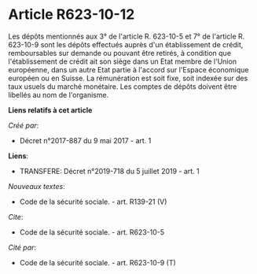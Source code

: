 # Article R623-10-12

Les dépôts mentionnés aux 3° de l'article R. 623-10-5 et 7° de l'article R. 623-10-9 sont les dépôts effectués auprès d'un
établissement de crédit, remboursables sur demande ou pouvant être retirés, à condition que l'établissement de crédit ait son
siège dans un Etat membre de l'Union européenne, dans un autre Etat partie à l'accord sur l'Espace économique européen ou en
Suisse. La rémunération est soit fixe, soit indexée sur des taux usuels du marché monétaire. Les comptes de dépôts doivent
être libellés au nom de l'organisme.

**Liens relatifs à cet article**

_Créé par_:

  - Décret n°2017-887 du 9 mai 2017 - art. 1

**Liens**:

  - TRANSFERE: Décret n°2019-718 du 5 juillet 2019 - art. 1

_Nouveaux textes_:

  - Code de la sécurité sociale. - art. R139-21 (V)

_Cite_:

  - Code de la sécurité sociale. - art. R623-10-5

_Cité par_:

  - Code de la sécurité sociale. - art. R623-10-9 (T)
